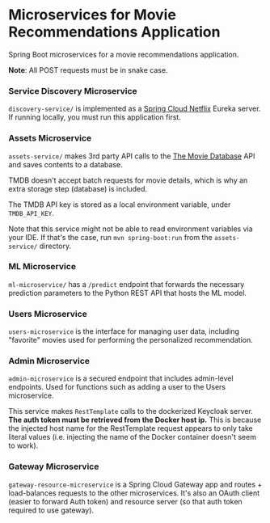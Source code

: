 # Microservices for Movie Recommendations Application  

Spring Boot microservices for a movie recommendations application.  

**Note**: All POST requests must be in snake case.
### Service Discovery Microservice  

`discovery-service/` is implemented as a [Spring Cloud Netflix](https://cloud.spring.io/spring-cloud-netflix/reference/html/) Eureka server. If running locally, you must run this application first.  

### Assets Microservice  

`assets-service/` makes 3rd party API calls to the [The Movie Database](https://www.themoviedb.org/documentation/api?language=en-US) API and saves contents to a database.  

TMDB doesn't accept batch requests for movie details, which is why an extra storage step (database) is included.  

The TMDB API key is stored as a local environment variable, under `TMDB_API_KEY`.  

Note that this service might not be able to read environment variables via your IDE. If that's the case, run `mvn spring-boot:run` from the `assets-service/` directory.  

### ML Microservice    

`ml-microservice/` has a `/predict` endpoint that forwards the necessary prediction parameters to the Python REST API that hosts the ML model.  

### Users Microservice  

`users-microservice` is the interface for managing user data, including "favorite" movies used for performing the personalized recommendation.  

### Admin Microservice

`admin-microservice` is a secured endpoint that includes admin-level endpoints. Used for functions such as adding a user to the Users microservice.  

This service makes `RestTemplate` calls to the dockerized Keycloak server. **The auth token must be retrieved from the Docker host ip.** This is because the injected host name for the RestTemplate request appears to only take literal values (i.e. injecting the name of the Docker container doesn't seem to work).
### Gateway Microservice
`gateway-resource-microservice` is a Spring Cloud Gateway app and routes + load-balances requests to the other microservices. It's also an OAuth client (easier to forward Auth token) and resource server (so that auth token required to use gateway). 